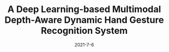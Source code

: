 ---
title: "A Deep Learning-based Multimodal Depth-Aware Dynamic Hand Gesture Recognition System"
collection: publications
permalink: /publication/multimodal-dhgr
date: 2021-7-6
venue: 'Under review.'
paperurl: 'https://arxiv.org/abs/2107.02543'
citation: 'Hasan Mahmud, Mashrur M. Morshed and Md. Kamrul Hasan. "A Deep Learning-based Multimodal Depth-Aware Dynamic Hand Gesture Recognition System." arxiv:2107.02543 (2021).'
---